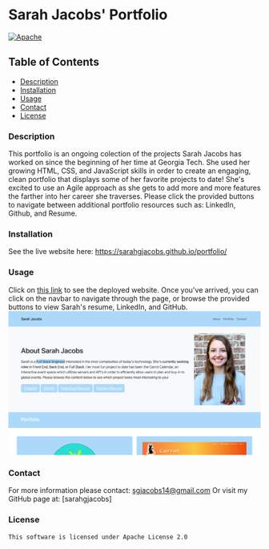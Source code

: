 

# Sarah Jacobs' Portfolio
[![Apache](https://img.shields.io/badge/license-apache-yellow)](https://opensource.org/licenses/Apache-2.0)

## Table of Contents
- [Description](#description)
- [Installation](#installation)
- [Usage](#usage)
- [Contact](#contact)
- [License](#license)

### Description
This portfolio is an ongoing colection of the projects Sarah Jacobs has worked on since the beginning of her time at Georgia Tech. She used her growing HTML, CSS, and JavaScript skills in order to create an engaging, clean portfolio that displays some of her favorite projects to date! She's excited to use an Agile approach as she gets to add more and more features the farther into her career she traverses. Please click the provided buttons to navigate between additional portfolio resources such as: LinkedIn, Github, and Resume.

### Installation
See the live website here: https://sarahgjacobs.github.io/portfolio/

### Usage
Click on [this link](https://sarahgjacobs.github.io/portfolio/) to see the deployed website. Once you've arrived, you can click on the navbar to navigate through the page, or browse the provided buttons to view Sarah's resume, LinkedIn, and GitHub.
![Screenshot of Portfolio Website](./assets/images/Screen%20Shot%202023-02-09%20at%209.22.03%20AM.png "Sarah Jacobs Portfolio")

### Contact
For more information please contact: [sgjacobs14@gmail.com](mailto:sgjacobs14@gmail.com)
Or visit my GitHub page at: [sarahgjacobs]

### License 
    This software is licensed under Apache License 2.0
